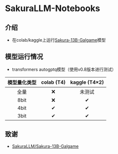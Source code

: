# SakuraLLM-Notebooks
## 介绍
- 在colab/kaggle上运行[Sakura-13B-Galgame](https://github.com/SakuraLLM/Sakura-13B-Galgame)模型

## 模型运行情况
- transformers autogptq模型（使用v0.8版本进行测试）

|  模型量化类型 | colab (T4) | kaggle (T4×2) |
|:-------:|:-------:|:-------:|
| 全量 | ❌  | 未测试  |
| 8bit | ❌ | ✔ |
| 4bit | ✔ | ✔ |
| 3bit | ✔ | ✔ |

## 致谢
- [SakuraLLM/Sakura-13B-Galgame](https://github.com/SakuraLLM/Sakura-13B-Galgame)
